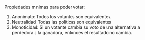 
Propiedades mínimas para poder votar: 

1. Anonimato: Todos los votantes son equivalentes. 
2. Neutralidad: Todas las políticas son equivalentes 
3. Monoticidad: Si un votante cambia su voto de una alternativa a perdedora a la ganadora, entonces el resultado no cambia. 
